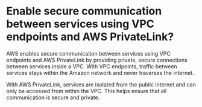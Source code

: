 # Enable secure communication between services using VPC endpoints and AWS PrivateLink?

AWS enables secure communication between services using VPC endpoints and AWS PrivateLink by providing private, secure connections between services inside a VPC. With VPC endpoints, traffic between services stays within the Amazon network and never traverses the internet.&#x20;

With AWS PrivateLink, services are isolated from the public internet and can only be accessed from within the VPC. This helps ensure that all communication is secure and private.
